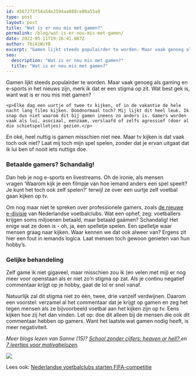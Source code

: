 ```yaml
---
id: 4567273f54a54e2594aa088ce80a55a9
type: post
layout: post
title: "Wat is er nou mis met gamen?"
permalink: /blog/wat-is-er-nou-mis-met-gamen/
date: 2022-05-11T19:16:41.067Z
author: 7biA1WiYB
excerpt: "Gamen lijkt steeds populairder te worden. Maar vaak genoeg als gaming en e-sports in het nieuws zijn, merk ik dat er een stigma op zit. Wat best gek is, want wat is er nou mis met gamen?  "
seo:
  description: "Wat is er nou mis met gamen?"
  title: "Wat is er nou mis met gamen?"
---
```

Gamen lijkt steeds populairder te worden. Maar vaak genoeg als gaming en e-sports in het nieuws zijn, merk ik dat er een stigma op zit. Wat best gek is, want wat is er nou mis met gamen?  

    <p>Elke dag een uurtje of twee tv kijken, of in de vakantie de hele nacht lang films kijken. Doodnormaal toch? Mij lijkt dit heel leuk. Ik snap dus niet waarom dit bij gamen ineens zo anders is. Gamers worden vaak als lui, asociaal, eenzaam, verslaafd of zelfs agressief (door al die schietspelletjes) gezien.</p>
<p>En oké, heel nuttig is gamen misschien niet nee. Maar tv kijken is dat vaak toch ook niet? Laat mij toch mijn spel spelen, zonder dat je ervan uitgaat dat ik lui ben of nooit iets nuttigs doe.</p>
<h3>​Betaalde gamers? Schandalig!</h3>
<p>Dan heb je nog e-sports en livestreams. Oh de ironie, als mensen vragen ‘Waarom kijk je een filmpje van hoe iemand anders een spel speelt? Je kunt het toch ook zelf spelen?’ terwijl ze over een uurtje zelf voetbal gaan kijken op tv.</p>
<p>Om nog maar niet te spreken over professionele gamers, zoals <a href="https://7dagen.netlify.app/nieuws/nederlandse-voetbalclubs-starten-fifa-competitie">de nieuwe e-divisie</a> van Nederlandse voetbalclubs. Wat een ophef, zeg: voetballers krijgen soms miljoenen betaald, maar betaald gaámen? Schandalig! Het enige wat ze doen is - oh, ja, een spelletje spelen. Een spelletje waar mensen graag naar kijken. Waar kennen we dat ook alweer van? Ergens zit hier een fout in iemands logica. Laat mensen toch gewoon genieten van hun hobby’s.</p>
<h3>Gelijke behandeling</h3>
<p>Zelf game ik niet gigaveel, maar misschien zou ik (en velen met mij) er nog meer voor openstaan als er niet zo’n stigma op zat. Als je continu negatief commentaar krijgt op je hobby, gaat de lol er snel vanaf.</p>
<p>Natuurlijk zal dit stigma niet zo één, twee, drie vanzelf verdwijnen. Daarom een voorstel: verzamel al het commentaar dat je krijgt op gamen en zeg het tegen mensen als ze bijvoorbeeld voetbal aan het kijken zijn op tv. Eens kijken hoe zij het dan vinden. Let op: doe dit alleen bij de mensen die ook dit commentaar hebben op gamers. Want het laatste wat gamen nodig heeft, is meer negativiteit.</p>
<p><em>Meer blogs lezen van Sanne (15)? <a href="https://7dagen.netlify.app/blog/school-zonder-cijfers-heaven-or-hell">School zonder cijfers: heaven or hell? </a>en <a href="https://7dagen.netlify.app/blog/7-leertips-voor-motivatielozen">7 leertips voor motivatielozen</a>.</em></p>
<div class="kader">
<p><img class="kaderafbeelding" src="https://7dagen.netlify.app/sites/default/files/ff.png"></p>
<p>Lees ook: <a href="https://7dagen.netlify.app/nieuws/nederlandse-voetbalclubs-starten-fifa-competitie">Nederlandse voetbalclubs starten FIFA-competitie</a></p>
</div>
  

